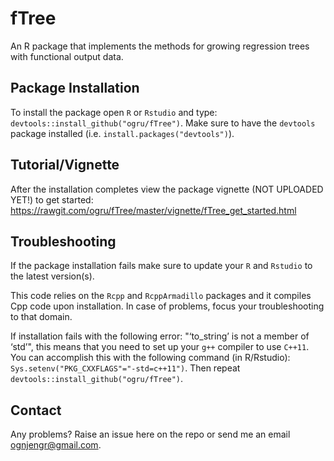 # fTree
An R package that implements the methods for growing regression trees with functional output data.

## Package Installation
To install the package open `R` or `Rstudio` and type: `devtools::install_github("ogru/fTree")`. Make sure to have the `devtools` package installed (i.e. `install.packages("devtools")`).

## Tutorial/Vignette
After the installation completes view the package vignette (NOT UPLOADED YET!) to get started: https://rawgit.com/ogru/fTree/master/vignette/fTree_get_started.html

## Troubleshooting

If the package installation fails make sure to update your `R` and `Rstudio` to the latest version(s). 

This code relies on the `Rcpp` and `RcppArmadillo` packages and it compiles Cpp code upon installation. In case of problems, focus your troubleshooting to that domain. 

If installation fails with the following error: "‘to_string’ is not a member of ‘std’", this means that you need to set up your `g++` compiler to use `C++11`. You can accomplish this with the following command (in R/Rstudio): `Sys.setenv("PKG_CXXFLAGS"="-std=c++11")`. Then repeat `devtools::install_github("ogru/fTree")`.

## Contact

Any problems? Raise an issue here on the repo or send me an email ognjengr@gmail.com. 



